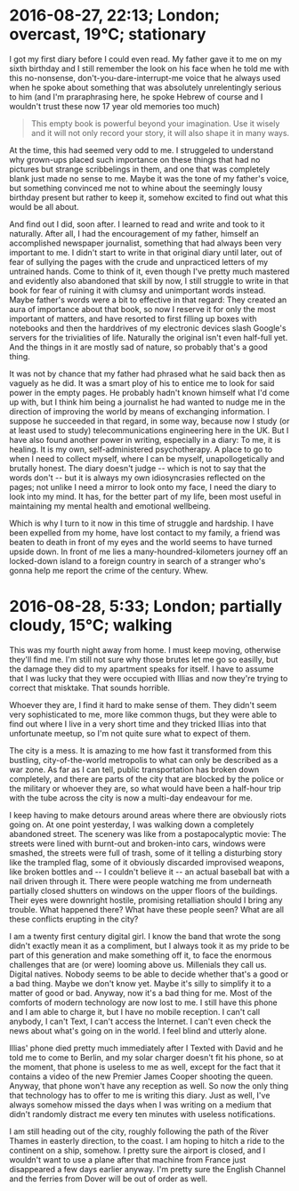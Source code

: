 # 2016-08-27, 22:13; London; overcast, 19°C; stationary

I got my first diary before I could even read. My father gave it to me on my sixth birthday and I still remember the look on his face when he told me with this no-nonsense, don't-you-dare-interrupt-me voice that he always used when he spoke about something that was absolutely unrelentingly serious to him (and I'm praraphrasing here, he spoke Hebrew of course and I wouldn't trust these now 17 year old memories too much)

> This empty book is powerful beyond your imagination. Use it wisely and it will not only record your story, it will also shape it in many ways.

At the time, this had seemed very odd to me. I struggeled to understand why grown-ups placed such importance on these things that had no pictures but strange scribbelings in them, and one that was completely blank just made no sense to me. Maybe it was the tone of my father's voice, but something convinced me not to whine about the seemingly lousy birthday present but rather to keep it, somehow excited to find out what this would be all about.

And find out I did, soon after. I learned to read and write and took to it naturally. After all, I had the encouragement of my father, himself an accomplished newspaper journalist, something that had always been very important to me. I didn't start to write in that original diary until later, out of fear of sullying the pages with the crude and unpracticed letters of my untrained hands. Come to think of it, even though I've pretty much mastered and evidently also abandoned that skill by now, I still struggle to write in that book for fear of ruining it with clumsy and unimportant words instead. Maybe father's words were a bit to effective in that regard: They created an aura of importance about that book, so now I reserve it for only the most important of matters, and have resorted to first filling up boxes with notebooks and then the harddrives of my electronic devices slash Google's servers for the trivialities of life. Naturally the original isn't even half-full yet. And the things in it are mostly sad of nature, so probably that's a good thing.

It was not by chance that my father had phrased what he said back then as vaguely as he did. It was a smart ploy of his to entice me to look for said power in the empty pages. He probably hadn't known himself what I'd come up with, but I think him being a journalist he had wanted to nudge me in the direction of improving the world by means of exchanging information. I suppose he succeeded in that regard, in some way, because now I study (or at least used to study) telecommunications engineering here in the UK. But I have also found another power in writing, especially in a diary: To me, it is healing. It is my own, self-administered psychotherapy. A place to go to when I need to collect myself, where I can be myself, unapollogetically and brutally honest. The diary doesn't judge -- which is not to say that the words don't -- but it is always my own idiosyncrasies reflected on the pages; not unlike I need a mirror to look onto my face, I need the diary to look into my mind. It has, for the better part of my life, been most useful in maintaining my mental health and emotional wellbeing.

Which is why I turn to it now in this time of struggle and hardship. I have been expelled from my home, have lost contact to my family, a friend was beaten to death in front of my eyes and the world seems to have turned upside down. In front of me lies a many-houndred-kilometers journey off an locked-down island to a foreign country in search of a stranger who's gonna help me report the crime of the century. Whew.


# 2016-08-28, 5:33; London; partially cloudy, 15°C; walking

This was my fourth night away from home. I must keep moving, otherwise they'll find me. I'm still not sure why those brutes let me go so easilly, but the damage they did to my apartment speaks for itself. I have to assume that I was lucky that they were occupied with Illias and now they're trying to correct that misktake. That sounds horrible.

Whoever they are, I find it hard to make sense of them. They didn't seem very sophisticated to me, more like common thugs, but they were able to find out where I live in a very short time and they tricked Illias into that unfortunate meetup, so I'm not quite sure what to expect of them.

The city is a mess. It is amazing to me how fast it transformed from this bustling, city-of-the-world metropolis to what can only be described as a war zone. As far as I can tell, public transportation has broken down completely, and there are parts of the city that are blocked by the police or the military or whoever they are, so what would have been a half-hour trip with the tube across the city is now a multi-day endeavour for me.

I keep having to make detours around areas where there are obviously riots going on. At one point yesterday, I was walking down a completely abandoned street. The scenery was like from a postapocalyptic movie: The streets were lined with burnt-out and broken-into cars, windows were smashed, the streets were full of trash, some of it telling a disturbing story like the trampled flag, some of it obviously discarded improvised weapons, like broken bottles and -- I couldn't believe it -- an actual baseball bat with a nail driven through it. There were people watching me from underneath partially closed shutters on windows on the upper floors of the buildings. Their eyes were downright hostile, promising retalliation should I bring any trouble. What happened there? What have these people seen? What are all these conflicts erupting in the city?

I am a twenty first century digital girl. I know the band that wrote the song didn't exactly mean it as a compliment, but I always took it as my pride to be part of this generation and make something off it, to face the enormous challenges that are (or were) looming above us. Millenials they call us. Digital natives. Nobody seems to be able to decide whether that's a good or a bad thing. Maybe we don't know yet. Maybe it's silly to simplify it to a matter of good or bad. Anyway, now it's a bad thing for me. Most of the comforts of modern technology are now lost to me. I still have this phone and I am able to charge it, but I have no mobile reception. I can't call anybody, I can't Text, I can't access the Internet. I can't even check the news about what's going on in the world. I feel blind and utterly alone.

Illias' phone died pretty much immediately after I Texted with David and he told me to come to Berlin, and my solar charger doesn't fit his phone, so at the moment, that phone is useless to me as well, except for the fact that it contains a video of the new Premier James Cooper shooting the queen. Anyway, that phone won't have any reception as well. So now the only thing that technology has to offer to me is writing this diary. Just as well, I've always somehow missed the days when I was writing on a medium that didn't randomly distract me every ten minutes with useless notifications.

I am still heading out of the city, roughly following the path of the River Thames in easterly direction, to the coast. I am hoping to hitch a ride to the continent on a ship, somehow. I pretty sure the airport is closed, and I wouldn't want to use a plane after that machine from France just disappeared a few days earlier anyway. I'm pretty sure the English Channel and the ferries from Dover will be out of order as well.